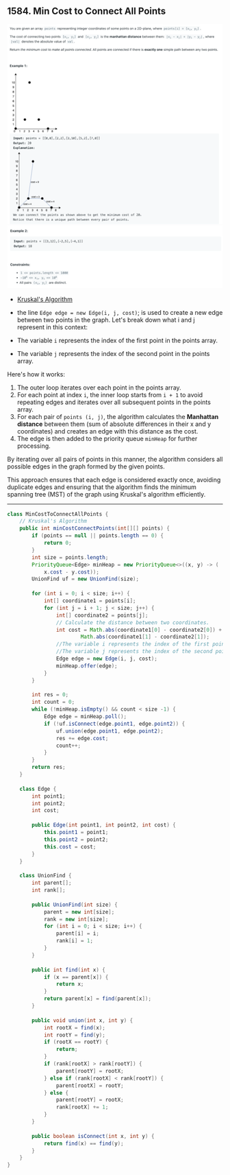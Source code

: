 ## 1584. Min Cost to Connect All Points
![](img/2024-03-04-21-37-50.png)
![](img/2024-03-04-21-38-03.png)

- [Kruskal's Algorithm](https://leetcode.com/explore/learn/card/graph/621/algorithms-to-construct-minimum-spanning-tree/3858/)


- the line `Edge edge = new Edge(i, j, cost)`; is used to create a new edge between two points in the graph. 
  Let's break down what i and j represent in this context:

- The variable `i` represents the index of the first point in the points array.
- The variable `j` represents the index of the second point in the points array.

Here's how it works:

1. The outer loop iterates over each point in the points array.
2. For each point at index `i`, the inner loop starts from `i + 1` to avoid repeating edges and iterates over all subsequent points in the 
   points array.
3. For each pair of `points (i, j)`, the algorithm calculates the **Manhattan distance** between them (sum of absolute differences in their x 
   and y coordinates) and creates an edge with this distance as the cost.
4. The edge is then added to the priority queue `minHeap` for further processing.


By iterating over all pairs of points in this manner, the algorithm considers all possible edges in the graph formed by the given points.

This approach ensures that each edge is considered exactly once, avoiding duplicate edges and ensuring that the algorithm finds the minimum 
spanning tree (MST) of the graph using Kruskal's algorithm efficiently.


---
```java
class MinCostToConnectAllPoints {
    // Kruskal's Algorithm
    public int minCostConnectPoints(int[][] points) {
        if (points == null || points.length == 0) {
            return 0;
        }
        int size = points.length;
        PriorityQueue<Edge> minHeap = new PriorityQueue<>((x, y) -> (
            x.cost - y.cost));
        UnionFind uf = new UnionFind(size);

        for (int i = 0; i < size; i++) {
            int[] coordinate1 = points[i];
            for (int j = i + 1; j < size; j++) {
                int[] coordinate2 = points[j];
                // Calculate the distance between two coordinates.
                int cost = Math.abs(coordinate1[0] - coordinate2[0]) +
                        Math.abs(coordinate1[1] - coordinate2[1]);
                //The variable i represents the index of the first point in the points array.
                //The variable j represents the index of the second point in the points array.
                Edge edge = new Edge(i, j, cost);
                minHeap.offer(edge);
            }
        }

        int res = 0;
        int count = 0;
        while (!minHeap.isEmpty() && count < size -1) {
            Edge edge = minHeap.poll();
            if (!uf.isConnect(edge.point1, edge.point2)) {
                uf.union(edge.point1, edge.point2);
                res += edge.cost;
                count++;
            }
        }
        return res;
    }

    class Edge {
        int point1;
        int point2;
        int cost;

        public Edge(int point1, int point2, int cost) {
            this.point1 = point1;
            this.point2 = point2;
            this.cost = cost;
        }
    }

    class UnionFind {
        int parent[];
        int rank[];

        public UnionFind(int size) {
            parent = new int[size];
            rank = new int[size];
            for (int i = 0; i < size; i++) {
                parent[i] = i;
                rank[i] = 1;
            }
        }

        public int find(int x) {
            if (x == parent[x]) {
                return x;
            }
            return parent[x] = find(parent[x]);
        }

        public void union(int x, int y) {
            int rootX = find(x);
            int rootY = find(y);
            if (rootX == rootY) {
                return;
            }
            if (rank[rootX] > rank[rootY]) {
                parent[rootY] = rootX;
            } else if (rank[rootX] < rank[rootY]) {
                parent[rootX] = rootY;
            } else {
                parent[rootY] = rootX;
                rank[rootX] += 1;
            }
        }

        public boolean isConnect(int x, int y) {
            return find(x) == find(y);
        }
    }
}

```